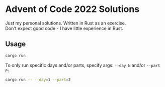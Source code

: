 # Advent of Code 2022 Solutions

Just my personal solutions. Written in Rust as an exercise.  
Don't expect good code - I have little experience in Rust.

## Usage

```bash
cargo run
```

To only run specific days and/or parts, specify args: `--day N` and/or `--part P`:

```bash
cargo run -- --day=1 --part=2
```
